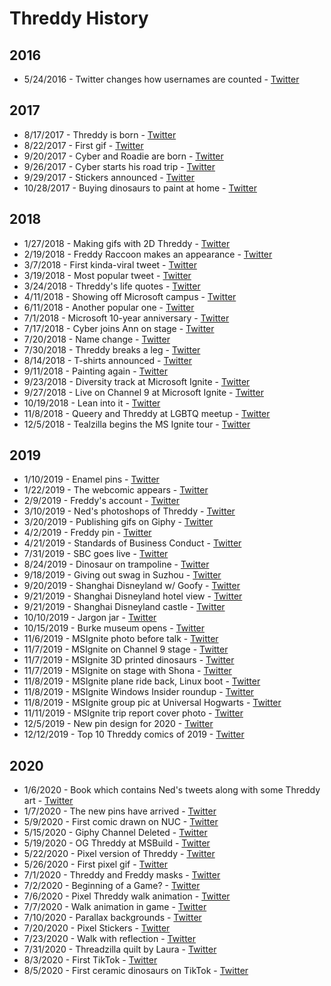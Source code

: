 # Threddy History

## 2016

* 5/24/2016 - Twitter changes how usernames are counted - [Twitter](https://twitter.com/Twitter/status/735108260718469121)


## 2017

* 8/17/2017 - Threddy is born - [Twitter](https://twitter.com/ThreddyTheTrex/status/898653723282558976)
* 8/22/2017 - First gif - [Twitter](https://twitter.com/ThreddyTheTrex/status/899806996769067008)
* 9/20/2017 - Cyber and Roadie are born - [Twitter](https://twitter.com/ThreddyTheTrex/status/910552150584918016)
* 9/26/2017 - Cyber starts his road trip - [Twitter](https://twitter.com/CarmenCrincoli/status/912679199000772609)
* 9/29/2017 - Stickers announced - [Twitter](https://twitter.com/ThreddyTheTrex/status/913895196227624960)
* 10/28/2017 - Buying dinosaurs to paint at home - [Twitter](https://twitter.com/ThreddyTheTrex/status/924403798126108672)


## 2018

* 1/27/2018 - Making gifs with 2D Threddy - [Twitter](https://twitter.com/ThreddyTheTrex/status/957353765899653120)
* 2/19/2018 - Freddy Raccoon makes an appearance - [Twitter](https://twitter.com/ThreddyTheTrex/status/965620244457779201)
* 3/7/2018 - First kinda-viral tweet - [Twitter](https://twitter.com/ThreddyTheTrex/status/971262411188645888)
* 3/19/2018 - Most popular tweet - [Twitter](https://twitter.com/ThreddyTheTrex/status/975865543356923904)
* 3/24/2018 - Threddy's life quotes - [Twitter](https://twitter.com/ThreddyTheTrex/status/977649351756365824)
* 4/11/2018 - Showing off Microsoft campus - [Twitter](https://twitter.com/ThreddyTheTrex/status/984116416998588416)
* 6/11/2018 - Another popular one - [Twitter](https://twitter.com/ThreddyTheTrex/status/1006300933813223424)
* 7/1/2018 - Microsoft 10-year anniversary - [Twitter](https://twitter.com/ThreddyTheTrex/status/1013460490734002178)
* 7/17/2018 - Cyber joins Ann on stage - [Twitter](https://twitter.com/NerdPyle/status/1019326807898664960)
* 7/20/2018 - Name change - [Twitter](https://twitter.com/ThreddyTheTrex/status/1020143349561344000)
* 7/30/2018 - Threddy breaks a leg - [Twitter](https://twitter.com/ThreddyTheTrex/status/1024041909130412032)
* 8/14/2018 - T-shirts announced - [Twitter](https://twitter.com/ThreddyTheTrex/status/1029473233219678208)
* 9/11/2018 - Painting again - [Twitter](https://twitter.com/ThreddyTheTrex/status/1039588959435685888)
* 9/23/2018 - Diversity track at Microsoft Ignite - [Twitter](https://twitter.com/SoniaCuff/status/1043932182472007680)
* 9/27/2018 - Live on Channel 9 at Microsoft Ignite - [Twitter](https://twitter.com/ThreddyTheTrex/status/1045343940549914624)
* 10/19/2018 - Lean into it - [Twitter](https://twitter.com/ThreddyTheTrex/status/1053419260356157440)
* 11/8/2018 - Queery and Threddy at LGBTQ meetup - [Twitter](https://twitter.com/QueeryTSQLRex/status/1060745492869476352)
* 12/5/2018 - Tealzilla begins the MS Ignite tour - [Twitter](https://twitter.com/tealzilla/status/1070576653611528192)


## 2019

* 1/10/2019 - Enamel pins - [Twitter](https://twitter.com/ThreddyTheTrex/status/1083555160352219138)
* 1/22/2019 - The webcomic appears - [Twitter](https://twitter.com/ThreddyTheTrex/status/1087782553413595137)
* 2/9/2019 - Freddy's account - [Twitter](https://twitter.com/FreddyRaccoon/status/1094461238665342977)
* 3/10/2019 - Ned's photoshops of Threddy - [Twitter](https://twitter.com/i/events/972534963760332801?s=13)
* 3/20/2019 - Publishing gifs on Giphy - [Twitter](https://twitter.com/ThreddyTheTrex/status/1108379685958746112)
* 4/2/2019 - Freddy pin - [Twitter](https://twitter.com/threddyrex/status/1113138820243832834)
* 4/21/2019 - Standards of Business Conduct - [Twitter](https://twitter.com/ThreddyTheTrex/status/1119993875102175232)
* 7/31/2019 - SBC goes live - [Twitter](https://twitter.com/threddyrex/status/1156641336952442880?s=20)
* 8/24/2019 - Dinosaur on trampoline - [Twitter](https://twitter.com/threddyrex/status/1165396068852322304)
* 9/18/2019 - Giving out swag in Suzhou - [Twitter](https://twitter.com/FreddyRaccoon/status/1174565469480599552?s=20)
* 9/20/2019 - Shanghai Disneyland w/ Goofy - [Twitter](https://twitter.com/FreddyRaccoon/status/1175288946583953408?s=20)
* 9/21/2019 - Shanghai Disneyland hotel view - [Twitter](https://twitter.com/FreddyRaccoon/status/1175608929100808192?s=20)
* 9/21/2019 - Shanghai Disneyland castle - [Twitter](https://twitter.com/FreddyRaccoon/status/1175652842821931009?s=20)
* 10/10/2019 - Jargon jar - [Twitter](https://twitter.com/threddyrex/status/1182461643554377729?s=20)
* 10/15/2019 - Burke museum opens - [Twitter](https://twitter.com/threddyrex/status/1184214507851112448?s=20)
* 11/6/2019 - MSIgnite photo before talk - [Twitter](https://twitter.com/threddyrex/status/1192135766257872897?s=20)
* 11/7/2019 - MSIgnite on Channel 9 stage - [Twitter](https://twitter.com/threddyrex/status/1192578421659975681?s=20)
* 11/7/2019 - MSIgnite 3D printed dinosaurs - [Twitter](https://twitter.com/threddyrex/status/1192451595814002688?s=20)
* 11/7/2019 - MSIgnite on stage with Shona - [Twitter](https://twitter.com/threddyrex/status/1192442261197463553?s=20)
* 11/8/2019 - MSIgnite plane ride back, Linux boot - [Twitter](https://twitter.com/threddyrex/status/1192939583970926592?s=20)
* 11/8/2019 - MSIgnite Windows Insider roundup - [Twitter](https://twitter.com/windowsinsider/status/1192922371637645312?s=20)
* 11/8/2019 - MSIgnite group pic at Universal Hogwarts - [Twitter](https://twitter.com/threddyrex/status/1192801663008092161?s=20)
* 11/11/2019 - MSIgnite trip report cover photo - [Twitter](https://twitter.com/threddyrex/status/1193970525665546241?s=20)
* 12/5/2019 - New pin design for 2020 - [Twitter](https://twitter.com/threddyrex/status/1202736045319577601?s=20)
* 12/12/2019 - Top 10 Threddy comics of 2019 - [Twitter](https://twitter.com/threddyrex/status/1205214675597549568?s=20)


## 2020

* 1/6/2020 - Book which contains Ned's tweets along with some Threddy art - [Twitter](https://twitter.com/threddyrex/status/1214411177217773568?s=20)
* 1/7/2020 - The new pins have arrived - [Twitter](https://twitter.com/threddyrex/status/1214640565247070210?s=20)
* 5/9/2020 - First comic drawn on NUC - [Twitter](https://twitter.com/threddyrex/status/1259347514932617216?s=20)
* 5/15/2020 - Giphy Channel Deleted - [Twitter](https://twitter.com/threddyrex/status/1261383779014197249?s=20)
* 5/19/2020 - OG Threddy at MSBuild - [Twitter](https://twitter.com/threddyrex/status/1262802984485842947?s=20)
* 5/22/2020 - Pixel version of Threddy - [Twitter](https://twitter.com/threddyrex/status/1263987465808838657?s=20)
* 5/26/2020 - First pixel gif - [Twitter](https://twitter.com/threddyrex/status/1265386900644220928?s=20)
* 7/1/2020 - Threddy and Freddy masks - [Twitter](https://twitter.com/threddyrex/status/1278449768478490627?s=20)
* 7/2/2020 - Beginning of a Game? - [Twitter](https://twitter.com/threddyrex/status/1278827505110020096?s=20)
* 7/6/2020 - Pixel Threddy walk animation - [Twitter](https://twitter.com/threddyrex/status/1279816716957016068?s=20)
* 7/7/2020 - Walk animation in game - [Twitter](https://twitter.com/threddyrex/status/1280643934192975875?s=20)
* 7/10/2020 - Parallax backgrounds - [Twitter](https://twitter.com/threddyrex/status/1281733427419443200?s=20)
* 7/20/2020 - Pixel Stickers - [Twitter](https://twitter.com/threddyrex/status/1285262488250888192?s=20)
* 7/23/2020 - Walk with reflection - [Twitter](https://twitter.com/threddyrex/status/1285460164594679808?s=20)
* 7/31/2020 - Threadzilla quilt by Laura - [Twitter](https://twitter.com/aiddya/status/1289325941425164294?s=20)
* 8/3/2020 - First TikTok - [Twitter](https://twitter.com/threddyrex/status/1290437308487999492?s=20)
* 8/5/2020 - First ceramic dinosaurs on TikTok - [Twitter](https://twitter.com/threddyrex/status/1291060795611045890?s=20)
